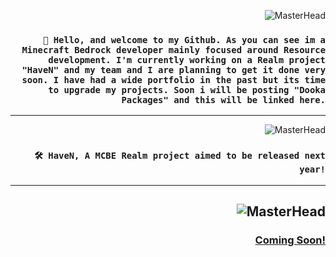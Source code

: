 <div align="right">

![MasterHead](https://media.discordapp.net/attachments/1050591171921072130/1051066675430166528/Untitled4.png?width=1356&height=403)

### `👋 Hello, and welcome to my Github. As you can see im a Minecraft Bedrock developer mainly focused around Resource development. I'm currently working on a Realm project "HaveN" and my team and I are planning to get it done very soon. I have had a wide portfolio in the past but its time to upgrade my projects. Soon i will be posting "Dooka Packages" and this will be linked here.`
--- ---
![MasterHead](https://media.discordapp.net/attachments/1050591171921072130/1051066333950914580/Untitled_3.png?width=1356&height=566)

### `🛠️ HaveN, A MCBE Realm project aimed to be released next year!`
--- ---
![MasterHead](https://media.discordapp.net/attachments/1050591171921072130/1051069283741995040/Untitled_4.png?width=1356&height=403)
---
### [Coming Soon!](https://github.com/DookaDessss)
</div>

